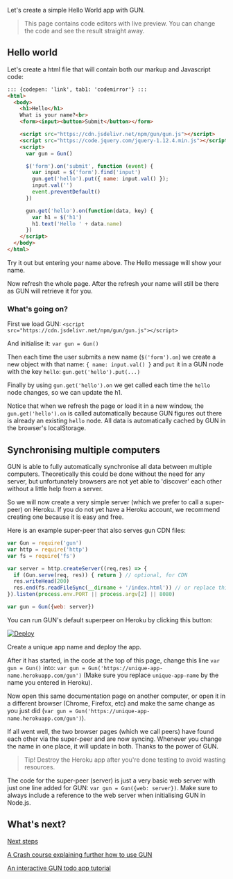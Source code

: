 Let's create a simple Hello World app with GUN.

>This page contains code editors with live preview. You can change the code and see the result straight away.

## Hello world

Let's create a html file that will contain both our markup and Javascript code:

```html
::: {codepen: 'link', tab1: 'codemirror'} :::
<html>
  <body>
    <h1>Hello</h1>
    What is your name?<br>
    <form><input><button>Submit</button></form>

    <script src="https://cdn.jsdelivr.net/npm/gun/gun.js"></script>
    <script src="https://code.jquery.com/jquery-1.12.4.min.js"></script>
    <script>
      var gun = Gun()

      $('form').on('submit', function (event) {
        var input = $('form').find('input')
        gun.get('hello').put({ name: input.val() });
        input.val('')
        event.preventDefault()
      })

      gun.get('hello').on(function(data, key) {
        var h1 = $('h1')
        h1.text('Hello ' + data.name)
      })
    </script>
  </body>
</html>
```

Try it out but entering your name above. The Hello message will show your name.

Now refresh the whole page. After the refresh your name will still be there as GUN will retrieve it for you.

### What's going on?

First we load GUN:
`<script src="https://cdn.jsdelivr.net/npm/gun/gun.js"></script>`

And initialise it:
`var gun = Gun()`

Then each time the user submits a new name (`$('form').on`) we create a new object with that name: `{ name: input.val() }` and `put` it in a GUN node with the key `hello`:
`gun.get('hello').put(...)`

Finally by using `gun.get('hello').on` we get called each time the `hello` node changes, so we can update the h1.

Notice that when we refresh the page or load it in a new window, the `gun.get('hello').on` is called automatically because GUN figures out there is already an existing `hello` node. All data is automatically cached by GUN in the browser's localStorage.

## Synchronising multiple computers

GUN is able to fully automatically synchronise all data between multiple computers. Theoretically this could be done without the need for any server, but unfortunately browsers are not yet able to 'discover' each other without a little help from a server.

So we will now create a very simple server (which we prefer to call a super-peer) on Heroku. If you do not yet have a Heroku account, we recommend creating one because it is easy and free.

Here is an example super-peer that also serves gun CDN files:

```javascript
var Gun = require('gun')
var http = require('http')
var fs = require('fs')

var server = http.createServer((req,res) => {
  if (Gun.serve(req, res)) { return } // optional, for CDN
  res.writeHead(200)
  res.end(fs.readFileSync(__dirname + '/index.html')) // or replace this with your app
}).listen(process.env.PORT || process.argv[2] || 8080)

var gun = Gun({web: server})
```

You can run GUN's default superpeer on Heroku by clicking this button:

[![Deploy](https://www.herokucdn.com/deploy/button.svg)](https://heroku.com/deploy?template=https://github.com/amark/gun)

Create a unique app name and deploy the app.

After it has started, in the code at the top of this page, change this line `var gun = Gun()` into: `var gun = Gun('https://unique-app-name.herokuapp.com/gun')` (Make sure you replace `unique-app-name` by the name you entered in Heroku).

Now open this same documentation page on another computer, or open it in a different browser (Chrome, Firefox, etc) and make the same change as you just did (`var gun = Gun('https://unique-app-name.herokuapp.com/gun')`).

If all went well, the two browser pages (which we call peers) have found each other via the super-peer and are now syncing. Whenever you change the name in one place, it will update in both. Thanks to the power of GUN.

>Tip! Destroy the Heroku app after you're done testing to avoid wasting resources.

The code for the super-peer (server) is just a very basic web server with just one line added for GUN: `var gun = Gun({web: server})`. Make sure to always include a reference to the web server when initialising GUN in Node.js.

## What's next?

[Next steps](Next-Steps)

[A Crash course explaining further how to use GUN](Crash-Course)

[An interactive GUN todo app tutorial](Basic-Todo-App-Tutorial)